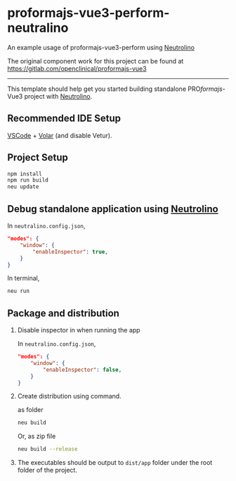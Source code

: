 # proformajs-vue3-perform-neutralino

An example usage of proformajs-vue3-perform using [Neutrolino](https://neutralino.js.org//)

The original component work for this project can be found at https://gitlab.com/openclinical/proformajs-vue3

---

This template should help get you started building standalone PRO<i>formajs</i>-Vue3 project with [Neutrolino](https://neutralino.js.org//).

## Recommended IDE Setup

[VSCode](https://code.visualstudio.com/) + [Volar](https://marketplace.visualstudio.com/items?itemName=Vue.volar) (and disable Vetur).

## Project Setup

```sh
npm install
npm run build
neu update
```

## Debug standalone application using [Neutrolino](https://neutralino.js.org//)

In `neutralino.config.json`,

```json
"modes": {
    "window": {
        "enableInspector": true,
    }
}
```

In terminal,
```sh
neu run
```

## Package and distribution

1. Disable inspector in when running the app

    In `neutralino.config.json`,
    
    ```json
    "modes": {
        "window": {
            "enableInspector": false,
        }
    }
    ```

2. Create distribution using command.
    
    as folder

    ```sh
    neu build
    ```

    Or, as zip file

    ```sh
    neu build --release
    ```

3. The executables should be output to `dist/app` folder under the root folder of the project.
